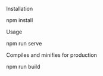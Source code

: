 Installation

npm install

Usage

npm run serve

Compiles and minifies for production

npm run build
